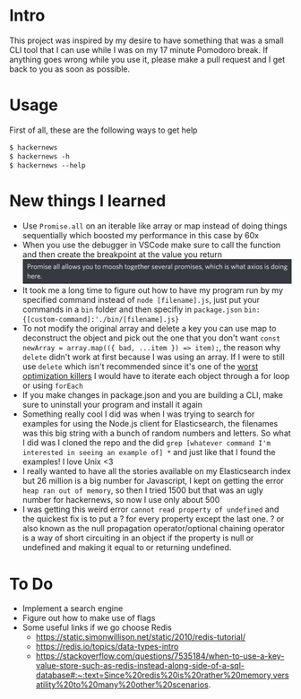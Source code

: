 # Intro

This project was inspired by my desire to have something that was a small CLI tool that I can use while I was on my 17 minute Pomodoro break. If anything goes wrong while you use it, please make a pull request and I get back to you as soon as possible.

# Usage

First of all, these are the following ways to get help

```
$ hackernews
$ hackernews -h
$ hackernews --help
```

# New things I learned

- Use `Promise.all` on an iterable like array or map instead of doing things sequentially which boosted my performance in this case by 60x
- When you use the debugger in VSCode make sure to call the function and then create the breakpoint at the value you return
  ![](res/2020-12-14-21-03-23.png)
- It took me a long time to figure out how to have my program run by my specified command instead of `node [filename].js`, just put your commands in a `bin` folder and then specifiy in `package.json` `bin:{[custom-command]:'./bin/[filename].js}`
- To not modify the original array and delete a key you can use map to deconstruct the object and pick out the one that you don't want `const newArray = array.map(({ bad, ...item }) => item);`, the reason why `delete` didn't work at first because I was using an array. If I were to still use `delete` which isn't recommended since it's one of the [worst optimization killers](https://github.com/petkaantonov/bluebird/wiki/Optimization-killers#521-objects-that-are-in-hash-table-mode-aka-normalized-objects-dictionary-mode---objects-who-have-a-hash-table-as-a-backing-data-structure-are-not-simple-enumerables) I would have to iterate each object through a for loop or using `forEach`
- If you make changes in package.json and you are building a CLI, make sure to uninstall your program and install it again
- Something really cool I did was when I was trying to search for examples for using the Node.js client for Elasticsearch, the filenames was this big string with a bunch of random numbers and letters. So what I did was I cloned the repo and the did `grep [whatever command I'm interested in seeing an example of] *` and just like that I found the examples! I love Unix <3
- I really wanted to have all the stories available on my Elasticsearch index but 26 million is a big number for Javascript, I kept on getting the error `heap ran out of memory`, so then I tried 1500 but that was an ugly number for hackernews, so now I use only about 500
- I was getting this weird error `cannot read property of undefined` and the quickest fix is to put a ? for every property except the last one. ? or also known as the null propagation operator/optional chaining operator is a way of short circuiting in an object if the property is null or undefined and making it equal to or returning undefined.

# To Do

- Implement a search engine
- Figure out how to make use of flags
- Some useful links if we go choose Redis
  - https://static.simonwillison.net/static/2010/redis-tutorial/
  - https://redis.io/topics/data-types-intro
  - https://stackoverflow.com/questions/7535184/when-to-use-a-key-value-store-such-as-redis-instead-along-side-of-a-sql-database#:~:text=Since%20redis%20is%20rather%20memory,versatility%20to%20many%20other%20scenarios.
